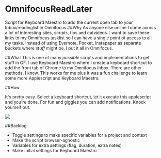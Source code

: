 # OmnifocusReadLater
Script for Keyboard Maestro to add the current open tab to your Inbox/readinglist in Omnifocus
##Why
As anyone else online I come across a lot of interesting sites, scripts, tips and catvideos. I want to save these links to my Omnifocus tasklist so I can have a single point of access to all my tasks. Instead of using Evernote, Pocket, Instapaper as separate buckets where *stuff* might be, I put it all in Omnifocus.

##What
This is one of many *possible* scripts and implementations to get stuff in OF. I use Keyboard Maestro where I create a keyboard shortcut to add the front tab of Chrome to my Omnifocus Inbox. There are other methods. I know. This works for me plus it was a fun challenge to learn some more Applescript and Keyboard Maestro.

##How

It's pretty easy. Select a keyboard shortcut, let it execute this applescript and you're done. For fun and giggles you can add notifications. Knock yourself out. 

![](http://cdn.allesonthouden.nl/images/Keyboard_Maestro_Editor.png "")

##Backlog

* Toggle settings to make specific variables for a project and context
* Make the script browser-agnostic
* Variables for extra settings (flag, duration, extra notes)
* Make initial settings for Keyboard Maestro